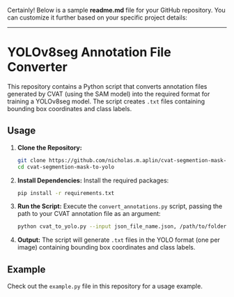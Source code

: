 Certainly! Below is a sample **readme.md** file for your GitHub repository. You can customize it further based on your specific project details:

---

# YOLOv8seg Annotation File Converter

This repository contains a Python script that converts annotation files generated by CVAT (using the SAM model) into the required format for training a YOLOv8seg model. The script creates `.txt` files containing bounding box coordinates and class labels.

## Usage

1. **Clone the Repository:**
   ```bash
   git clone https://github.com/nicholas.m.aplin/cvat-segmention-mask-to-yolo.git
   cd cvat-segmention-mask-to-yolo
   ```

2. **Install Dependencies:**
   Install the required packages:
   ```bash
   pip install -r requirements.txt
   ```

3. **Run the Script:**
   Execute the `convert_annotations.py` script, passing the path to your CVAT annotation file as an argument:
   ```bash
   python cvat_to_yolo.py --input json_file_name.json, /path/to/folder
   ```

4. **Output:**
   The script will generate `.txt` files in the YOLO format (one per image) containing bounding box coordinates and class labels.

## Example
Check out the `example.py` file in this repository for a usage example.


